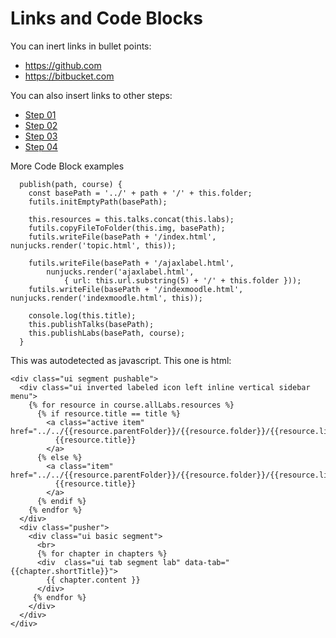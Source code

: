 # Links and Code Blocks

You can inert links in bullet points:

- <https://github.com>
- <https://bitbucket.com>

You can also insert links to other steps:

- [Step 01](#lab/tutors-starter.netlify.app/topic-01/unit-1/book-a/01)
- [Step 02](#lab/tutors-starter.netlify.app/topic-01/unit-1/book-a/02)
- [Step 03](#lab/tutors-starter.netlify.app/topic-01/unit-1/book-a/03)
- [Step 04](#lab/tutors-starter.netlify.app/topic-01/unit-1/book-a/04)

More Code Block examples

~~~
  publish(path, course) {
    const basePath = '../' + path + '/' + this.folder;
    futils.initEmptyPath(basePath);

    this.resources = this.talks.concat(this.labs);
    futils.copyFileToFolder(this.img, basePath);
    futils.writeFile(basePath + '/index.html', nunjucks.render('topic.html', this));

    futils.writeFile(basePath + '/ajaxlabel.html',
        nunjucks.render('ajaxlabel.html',
            { url: this.url.substring(5) + '/' + this.folder }));
    futils.writeFile(basePath + '/indexmoodle.html', nunjucks.render('indexmoodle.html', this));

    console.log(this.title);
    this.publishTalks(basePath);
    this.publishLabs(basePath, course);
  }
~~~

This was autodetected as javascript. This one is html:

~~~
<div class="ui segment pushable">
  <div class="ui inverted labeled icon left inline vertical sidebar menu">
    {% for resource in course.allLabs.resources %}
      {% if resource.title == title %}
        <a class="active item" href="../../{{resource.parentFolder}}/{{resource.folder}}/{{resource.link}}">
          {{resource.title}}
        </a>
      {% else %}
        <a class="item" href="../../{{resource.parentFolder}}/{{resource.folder}}/{{resource.link}}">
          {{resource.title}}
        </a>
      {% endif %}
    {% endfor %}
  </div>
  <div class="pusher">
    <div class="ui basic segment">
      <br>
      {% for chapter in chapters %}
      <div  class="ui tab segment lab" data-tab="{{chapter.shortTitle}}">
        {{ chapter.content }}
      </div>
     {% endfor %}
    </div>
  </div>
</div>
~~~
